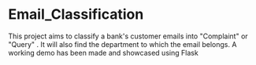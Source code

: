 # Email_Classification
This project aims to classify a bank's customer emails into "Complaint" or "Query" . It will also find the department to which the email belongs. A working demo has been made and showcased using Flask
